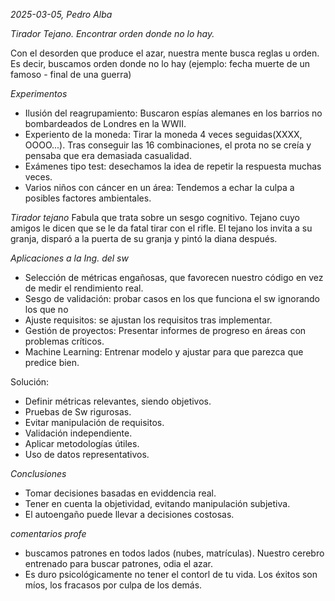 *2025-03-05, Pedro Alba*

*Tirador Tejano. Encontrar orden donde no lo hay.*

Con el desorden que produce el azar, nuestra mente busca reglas u orden. Es decir, buscamos orden donde no lo hay (ejemplo: fecha muerte de un famoso - final de una guerra)

*Experimentos*
- Ilusión del reagrupamiento: Buscaron espías alemanes en los barrios no bombardeados de Londres en la WWII.
- Experiento de la moneda: Tirar la moneda 4 veces seguidas(XXXX, OOOO...). Tras conseguir las 16 combinaciones, el prota no se creía y pensaba que era demasiada casualidad.
- Exámenes tipo test: desechamos la idea de repetir la respuesta muchas veces.
- Varios niños con cáncer en un área: Tendemos a echar la culpa a posibles factores ambientales.

*Tirador tejano*
Fabula que trata sobre un sesgo cognitivo. Tejano cuyo amigos le dicen que se le da fatal tirar con el rifle. El tejano los invita a su granja, disparó a la puerta de su granja y pintó la diana después.

*Aplicaciones a la Ing. del sw*
- Selección de métricas engañosas, que favorecen nuestro código en vez de medir el rendimiento real.
- Sesgo de validación: probar casos en los que funciona el sw ignorando los que no
- Ajuste requisitos: se ajustan los requisitos tras implementar.
- Gestión de proyectos: Presentar informes de progreso en áreas con problemas críticos.
- Machine Learning: Entrenar modelo y ajustar para que parezca que predice bien.

Solución:
- Definir métricas relevantes, siendo objetivos.
- Pruebas de Sw rigurosas.
- Evitar manipulación de requisitos.
- Validación independiente.
- Aplicar metodologías útiles.
- Uso de datos representativos.

*Conclusiones*
- Tomar decisiones basadas en eviddencia real.
- Tener en cuenta la objetividad, evitando manipulación subjetiva.
- El autoengaño puede llevar a decisiones costosas.


*comentarios profe*
- buscamos patrones en todos lados (nubes, matrículas). Nuestro cerebro entrenado para buscar patrones, odia el azar.
- Es duro psicológicamente no tener el contorl de tu vida. Los éxitos son míos, los fracasos por culpa de los demás.

